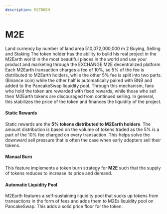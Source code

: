 ```yaml
---
description: M2TOKEN
---
```


# M2E

Land currency by number of land area 510,072,000,000 m 2 Buying, Selling and Staking The token holder has the ability to build his real project in the M2Earth world in the most beautiful places in the world and use your product and marketing through the EXCHANGE M2E decentralized platform Each M2Earth transaction charges a fee of 10%, so 5% of the fee is distributed to M2Earth holders, while the other 5% fee is split into two parts. (Binance coin) while the other half is automatically paired with BNB and added to the PancakeSwap liquidity pool. Through this mechanism, fans who hold the token are rewarded with fixed rewards, while those who sell their M2Earth tokens are discouraged from continued selling. In general, this stabilizes the price of the token and finances the liquidity of the project.

#### Static Rewards  <a href="#static-rewards" id="static-rewards"></a>

Static rewards are the **5% tokens distributed to M2Earth holders**. The amount distribution is based on the volume of tokens traded as the 5% is a part of the 10% fee charged on every transaction. This helps solve the downward sell pressure that is often the case when early adopters sell their tokens.

#### Manual Burn <a href="#manual-burn" id="manual-burn"></a>

This feature implements a token burn strategy for **M2E** such that the supply of tokens reduces to increase its price and demand.&#x20;

#### Automatic Liquidity Pool <a href="#automatic-liquidity-pool" id="automatic-liquidity-pool"></a>

M2Earth features a self-sustaining liquidity pool that sucks up tokens from transactions in the form of fees and adds them to M2Es liquidity pool on PancakeSwap. This adds a solid price floor for the token.



